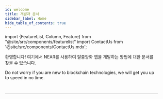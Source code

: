 ```yaml
---
id: welcome
title: 개발자 문서
sidebar_label: Home
hide_table_of_contents: true
---
```


import {FeatureList, Column, Feature} from "@site/src/components/featurelist"
import ContactUs from '@site/src/components/ContactUs.mdx';


환영합니다! 여기에서 NEAR를 사용하여 탈중앙화 앱을 개발하는 방법에 대한 문서를 찾을 수 있습니다.

Do not worry if you are new to blockchain technologies, we will get you up to speed in no time.

<FeatureList>
  <Column title="dApp 구축">
    <Feature url="/develop/quickstart-guide" title="빠른 시작" subtitle="Spin-up your first dApp" image="quickstart.png" highlight="true" />
    <Feature url="/tutorials/welcome" title="튜토리얼 & 예제" subtitle="Check-out a vast library of examples" image="tutorials.png" />
    <Feature url="/develop/contracts/introduction" title="컨트랙트 구축" subtitle="Learn how to write smart contracts" image="smartcontract.png" />
    <Feature url="/develop/testing/introduction" title="컨트랙트 테스트" subtitle="Write unit & integration tests" image="test.png" />
    <Feature url="/develop/integrate/frontend" title="웹 프론트엔드 구축" subtitle="Learn how to make a web dApp" image="frontend.png" />
    <Feature url="/tools/realtime" title="사용자 활동 추적" subtitle="Learn how to use Indexers" image="monitor.png" />
  </Column>
  <Column title="개발자 도구">
    <Feature url="/sdk/js/introduction" title="Javascript SDK" subtitle="Write Contracts in Javascript" image="smartcontract-js.png" />
    <Feature url="/sdk/rust/introduction" title="Rust SDK" subtitle="Write Contracts in Rust" image="smartcontract-rust.png" />
    <Feature url="/tools/near-cli" title="NEAR CLI" subtitle="Use NEAR from the Terminal" image="near-cli.png" />
    <Feature url="/tools/near-api-js/quick-reference" title="NEAR API JS" subtitle="Interact with NEAR from JS" image="near-api-js.png" />
    <Feature url="/api/rpc/introduction" title="RPC API" subtitle="Interact with the NEAR RPC API" image="rpc.png" />
    <Feature url="/tools/indexer-for-explorer" title="익스플로러용 인덱서" subtitle="Query usage information for a contract" image="blocks.png" />
  </Column>
  <Column title="Web3 활용">
    <Feature url="/develop/relevant-contracts/ft" title="대체 가능 토큰" subtitle="Learn how to use and make FT" image="ft.png" />
    <Feature url="/develop/relevant-contracts/nft" title="대체 불가능 토큰" subtitle="Enter the NFT space" image="nft.png" />
    <Feature url="/develop/relevant-contracts/dao" title="자율 조직" subtitle="Understand DAOs" image="dao.png" />
    <Feature url="/develop/relevant-contracts/oracles" title="오라클" subtitle="Supercharge your app with on-chain oracles" image="oracle.png" />
    <Feature url="https://rainbowbridge.app/transfer" title="레인보우 브릿지" subtitle="Bridge assets with other chains" image="rainbow.png" />
    <Feature url="https://aurora.dev" title="Aurora EVM" subtitle="Run Ethereum apps natively" image="aurora.png" />
  </Column>
</FeatureList>

<br/>

---

<ContactUs />
